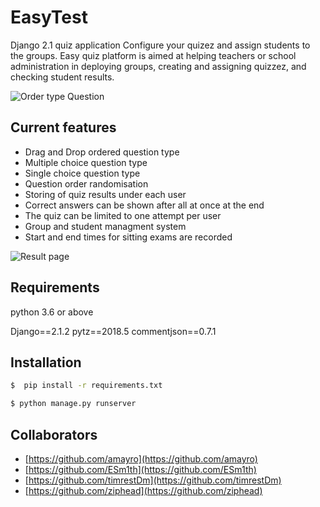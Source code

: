 EasyTest
===============


Django 2.1 quiz application
Configure your quizez and assign students to the groups.
Easy quiz platform is aimed at helping teachers or school administration in deploying groups, creating and assigning quizzez, and checking student results.


![Order type Question](https://i.imgur.com/2r1CsfZ.jpg "Question picture hosted by Imgur")


Current features
----------------

* Drag and Drop ordered question type
* Multiple choice question type
* Single choice question type
* Question order randomisation
* Storing of quiz results under each user
* Correct answers can be shown after all at once at the end
* The quiz can be limited to one attempt per user
* Group and student managment system
* Start and end times for sitting exams are recorded



![Result page](https://i.imgur.com/9PZ0nSY.jpg "Result picture hosted by Imgur")

Requirements
------------
python 3.6 or above

Django==2.1.2
pytz==2018.5
commentjson==0.7.1

Installation
------------

```sh
$  pip install -r requirements.txt
```

```sh
$ python manage.py runserver

```


Collaborators
------------

* [https://github.com/amayro](https://github.com/amayro)
* [https://github.com/ESm1th](https://github.com/ESm1th)
* [https://github.com/timrestDm](https://github.com/timrestDm)
* [https://github.com/ziphead](https://github.com/ziphead)




